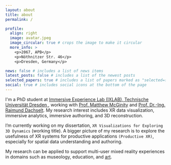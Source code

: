 ```yaml
---
layout: about
title: about
permalink: /

profile:
  align: right
  image: avatar.jpeg
  image_circular: true # crops the image to make it circular
  more_info: >
    <p>2067, APB</p>
    <p>Nöthnitzer Str. 46</p>
    <p>Dresden, Germany</p>

news: false # includes a list of news items
latest_posts: false # includes a list of the newest posts
selected_papers: true # includes a list of papers marked as "selected={true}"
social: true # includes social icons at the bottom of the page
---
```


I'm a PhD student at <a href="http://ixlab.io"> Immersive Experience Lab (IXLAB), Technische Universität Dresden </a>, working with <a href="https://tu-dresden.de/ing/informatik/smt/im/ixlab/team/matthew-mcginity?set_language=en"> Prof. Matthew McGinity</a> and <a href="https://imld.de/en/our-group/team/raimund-dachselt/">Prof. Dr.-Ing. Raimund Dachselt</a>. My research interest includes XR data visualization, immersive analytics, immersive authoring, and 3D reconstruction. 

I’m currently working on my dissertation, `XR Visualizations for Exploring 3D Dynamics` (working title). A bigger picture of my research is to explore the usefulness of XR systems for productive applications `(Productive XR)`, especially for spatial data understanding and authoring.

My research can be applied to support multi-user mixed reality experiences in domains such as museology, education, and <a href="https://tu-dresden.de/ing/informatik/smt/im/projects/hybrid-spaces">art</a>.